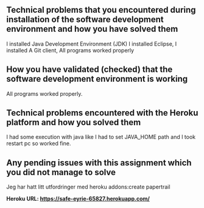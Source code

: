 ## Technical problems that you encountered during installation of the software development environment and how you have solved them
  I installed Java Development Environment (JDK)
  I installed Eclipse,
  I installed A Git client,
  All programs worked properly
  

## How you have validated (checked) that the software development environment is working
  All programs worked properly.

## Technical problems encountered with the Heroku platform and how you solved them
  I had some execution with java like I had to set JAVA_HOME path and I took restart pc so worked fine.

## Any pending issues with this assignment which you did not manage to solve
  Jeg har hatt litt utfordringer med heroku addons:create papertrail  


**Heroku URL: https://safe-eyrie-65827.herokuapp.com/**
